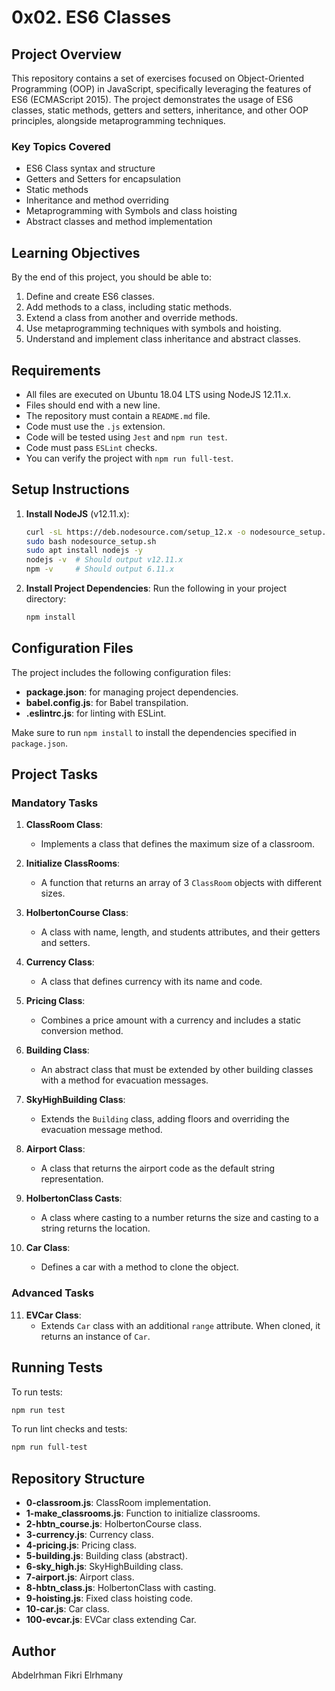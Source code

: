 # 0x02. ES6 Classes

## Project Overview
This repository contains a set of exercises focused on Object-Oriented Programming (OOP) in JavaScript, specifically leveraging the features of ES6 (ECMAScript 2015). The project demonstrates the usage of ES6 classes, static methods, getters and setters, inheritance, and other OOP principles, alongside metaprogramming techniques.

### Key Topics Covered
- ES6 Class syntax and structure
- Getters and Setters for encapsulation
- Static methods
- Inheritance and method overriding
- Metaprogramming with Symbols and class hoisting
- Abstract classes and method implementation

## Learning Objectives
By the end of this project, you should be able to:
1. Define and create ES6 classes.
2. Add methods to a class, including static methods.
3. Extend a class from another and override methods.
4. Use metaprogramming techniques with symbols and hoisting.
5. Understand and implement class inheritance and abstract classes.

## Requirements
- All files are executed on Ubuntu 18.04 LTS using NodeJS 12.11.x.
- Files should end with a new line.
- The repository must contain a `README.md` file.
- Code must use the `.js` extension.
- Code will be tested using `Jest` and `npm run test`.
- Code must pass `ESLint` checks.
- You can verify the project with `npm run full-test`.

## Setup Instructions
1. **Install NodeJS** (v12.11.x):
   ```bash
   curl -sL https://deb.nodesource.com/setup_12.x -o nodesource_setup.sh
   sudo bash nodesource_setup.sh
   sudo apt install nodejs -y
   nodejs -v  # Should output v12.11.x
   npm -v     # Should output 6.11.x
   ```

2. **Install Project Dependencies**:
   Run the following in your project directory:
   ```bash
   npm install
   ```

## Configuration Files
The project includes the following configuration files:
- **package.json**: for managing project dependencies.
- **babel.config.js**: for Babel transpilation.
- **.eslintrc.js**: for linting with ESLint.

Make sure to run `npm install` to install the dependencies specified in `package.json`.

## Project Tasks

### Mandatory Tasks
1. **ClassRoom Class**: 
   - Implements a class that defines the maximum size of a classroom.
   
2. **Initialize ClassRooms**: 
   - A function that returns an array of 3 `ClassRoom` objects with different sizes.

3. **HolbertonCourse Class**: 
   - A class with name, length, and students attributes, and their getters and setters.

4. **Currency Class**: 
   - A class that defines currency with its name and code.

5. **Pricing Class**: 
   - Combines a price amount with a currency and includes a static conversion method.

6. **Building Class**: 
   - An abstract class that must be extended by other building classes with a method for evacuation messages.

7. **SkyHighBuilding Class**: 
   - Extends the `Building` class, adding floors and overriding the evacuation message method.

8. **Airport Class**: 
   - A class that returns the airport code as the default string representation.

9. **HolbertonClass Casts**: 
   - A class where casting to a number returns the size and casting to a string returns the location.

10. **Car Class**: 
    - Defines a car with a method to clone the object.

### Advanced Tasks
11. **EVCar Class**:
    - Extends `Car` class with an additional `range` attribute. When cloned, it returns an instance of `Car`.

## Running Tests
To run tests:
```bash
npm run test
```

To run lint checks and tests:
```bash
npm run full-test
```

## Repository Structure
- **0-classroom.js**: ClassRoom implementation.
- **1-make_classrooms.js**: Function to initialize classrooms.
- **2-hbtn_course.js**: HolbertonCourse class.
- **3-currency.js**: Currency class.
- **4-pricing.js**: Pricing class.
- **5-building.js**: Building class (abstract).
- **6-sky_high.js**: SkyHighBuilding class.
- **7-airport.js**: Airport class.
- **8-hbtn_class.js**: HolbertonClass with casting.
- **9-hoisting.js**: Fixed class hoisting code.
- **10-car.js**: Car class.
- **100-evcar.js**: EVCar class extending Car.

## Author
Abdelrhman Fikri Elrhmany
